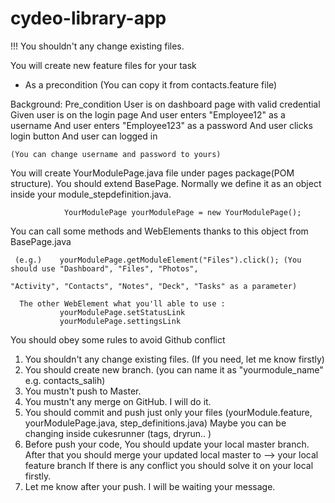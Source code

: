 # cydeo-library-app

!!! You shouldn't any change existing files.

You will create new feature files for your task
   - As a precondition (You can copy it from contacts.feature file)
   
   Background: Pre_condition User is on dashboard page with valid credential
    Given user is on the login page
    And user enters "Employee12" as a username
    And user enters "Employee123" as a password
    And user clicks login button
    And user can logged in
    
    (You can change username and password to yours)
    
    
You will create YourModulePage.java file under pages package(POM structure). You should extend BasePage.
Normally we define it as an object inside your module_stepdefinition.java.
                
                YourModulePage yourModulePage = new YourModulePage();
                
 You can call some methods and WebElements thanks to this object from BasePage.java  
      
     (e.g.)    yourModulePage.getModuleElement("Files").click(); (You should use "Dashboard", "Files", "Photos",
                                                                  "Activity", "Contacts", "Notes", "Deck", "Tasks" as a parameter)

      The other WebElement what you'll able to use : 
               yourModulePage.setStatusLink
               yourModulePage.settingsLink
               
 
 You should obey some rules to avoid Github conflict 
 
 1) You shouldn't any change existing files. (If you need, let me know firstly)
 2) You should create new branch. (you can name it as "yourmodule_name" e.g. contacts_salih)
 3) You mustn't push to Master.
 4) You mustn't any merge on GitHub. I will do it. 
 5) You should commit and push just only your files (yourModule.feature, yourModulePage.java, step_definitions.java)
     Maybe you can be changing inside cukesrunner (tags, dryrun.. ) 
 6) Before push your code, You should update your local master branch. 
     After that you should merge your updated local master to --> your local feature branch
     If there is any conflict you should solve it on your local firstly.
 7) Let me know after your push. I will be waiting your message.
     
 

    
    
    
